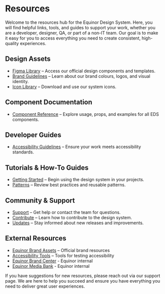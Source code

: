 # Resources

Welcome to the resources hub for the Equinor Design System. Here, you will find helpful links, tools, and guides to support your work, whether you are a developer, designer, QA, or part of a non-IT team. Our goal is to make it easy for you to access everything you need to create consistent, high-quality experiences.

## Design Assets

- [Figma Library](https://www.figma.com/) – Access our official design components and templates.
- [Brand Guidelines](https://communicationtoolbox.equinor.com/point/en/equinor/) – Learn about our brand colours, logos, and visual identity.
- [Icon Library](../foundation/assets/) – Download and use our system icons.

## Component Documentation

- [Component Reference](../components/components.md) – Explore usage, props, and examples for all EDS components.

## Developer Guides

<!-- - [API Documentation](../packages/eds-core-react/) – Find technical details and integration guides for our core packages. -->

- [Accessibility Guidelines](../foundation/accessibility.md) – Ensure your work meets accessibility standards.

## Tutorials & How-To Guides

- [Getting Started](../about/getting-started/intro.md) – Begin using the design system in your projects.
- [Patterns](../foundation/patterns.md) – Review best practices and reusable patterns.

## Community & Support

- [Support](../support/support.md) – Get help or contact the team for questions.
- [Contribute](https://github.com/equinor/design-system) – Learn how to contribute to the design system.
- [Updates](https://github.com/equinor/design-system/releases) – Stay informed about new releases and improvements.

## External Resources

- [Equinor Brand Assets](https://www.equinor.com/about-us/brand) – Official brand resources
- [Accessibility Tools](https://www.w3.org/WAI/test-evaluate/) – Tools for testing accessibility
- [Equinor Brand Center](https://communicationtoolbox.equinor.com/point/en/equinor/) - Equinor internal
- [Equinor Media Bank](https://equinor.fotoware.cloud/fotoweb/) - Equinor internal

If you have suggestions for new resources, please reach out via our support page. We are here to help you succeed and ensure you have everything you need to deliver great user experiences.
